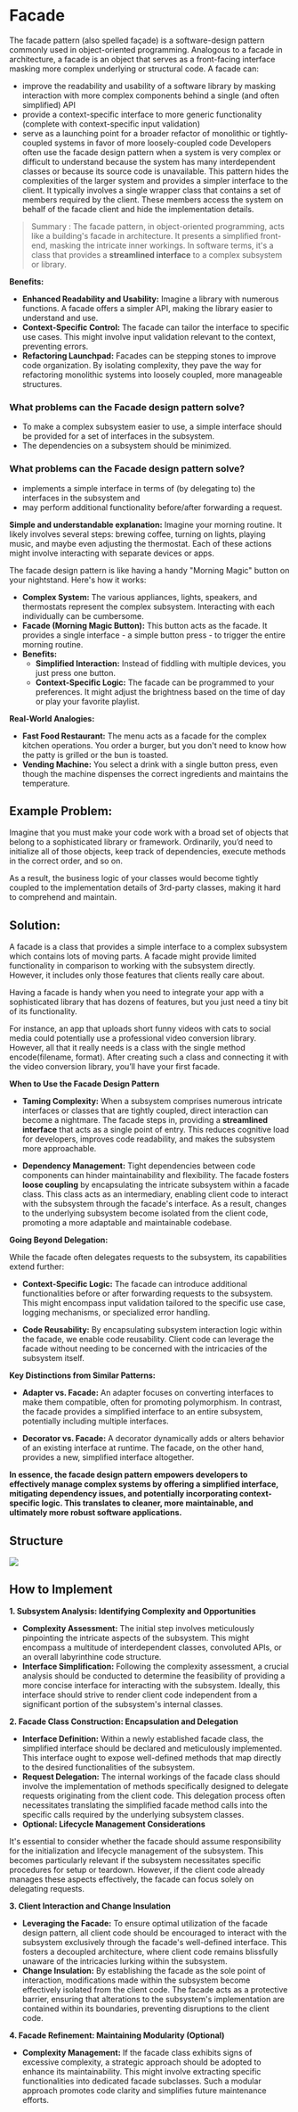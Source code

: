 # Facade

The facade pattern (also spelled façade) is a software-design pattern commonly used in object-oriented programming. Analogous to a facade in architecture, a facade is an object that serves as a front-facing interface masking more complex underlying or structural code. A facade can:

- improve the readability and usability of a software library by masking interaction with more complex components behind a single (and often simplified) API
- provide a context-specific interface to more generic functionality (complete with context-specific input validation)
- serve as a launching point for a broader refactor of monolithic or tightly-coupled systems in favor of more loosely-coupled code
Developers often use the facade design pattern when a system is very complex or difficult to understand because the system has many interdependent classes or because its source code is unavailable. This pattern hides the complexities of the larger system and provides a simpler interface to the client. It typically involves a single wrapper class that contains a set of members required by the client. These members access the system on behalf of the facade client and hide the implementation details.

> Summary : The facade pattern, in object-oriented programming, acts like a building's facade in architecture. It presents a simplified front-end, masking the intricate inner workings. In software terms, it's a class that provides a **streamlined interface** to a complex subsystem or library.

**Benefits:**

* **Enhanced Readability and Usability:**  Imagine a library with numerous functions. A facade offers a simpler API, making the library easier to understand and use.
* **Context-Specific Control:**  The facade can tailor the interface to specific use cases. This might involve input validation relevant to the context, preventing errors.
* **Refactoring Launchpad:**  Facades can be stepping stones to improve code organization. By isolating complexity, they pave the way for refactoring monolithic systems into loosely coupled, more manageable structures.

### What problems can the Facade design pattern solve?

- To make a complex subsystem easier to use, a simple interface should be provided for a set of interfaces in the subsystem.
- The dependencies on a subsystem should be minimized.

### What problems can the Facade design pattern solve?

- implements a simple interface in terms of (by delegating to) the interfaces in the subsystem and
- may perform additional functionality before/after forwarding a request.

**Simple and understandable explanation:**
Imagine your morning routine. It likely involves several steps: brewing coffee, turning on lights, playing music, and maybe even adjusting the thermostat. Each of these actions might involve interacting with separate devices or apps.

The facade design pattern is like having a handy "Morning Magic" button on your nightstand. Here's how it works:

* **Complex System:**  The various appliances, lights, speakers, and thermostats represent the complex subsystem. Interacting with each individually can be cumbersome.
* **Facade (Morning Magic Button):** This button acts as the facade. It provides a single interface - a simple button press - to trigger the entire morning routine.
* **Benefits:**
    * **Simplified Interaction:** Instead of fiddling with multiple devices, you just press one button.
    * **Context-Specific Logic:**  The facade can be programmed to your preferences. It might adjust the brightness based on the time of day or play your favorite playlist.

**Real-World Analogies:**

* **Fast Food Restaurant:**  The menu acts as a facade for the complex kitchen operations. You order a burger, but you don't need to know how the patty is grilled or the bun is toasted.
* **Vending Machine:**  You select a drink with a single button press, even though the machine dispenses the correct ingredients and maintains the temperature.


## Example Problem:

Imagine that you must make your code work with a broad set of objects that belong to a sophisticated library or framework. Ordinarily, you’d need to initialize all of those objects, keep track of dependencies, execute methods in the correct order, and so on.

As a result, the business logic of your classes would become tightly coupled to the implementation details of 3rd-party classes, making it hard to comprehend and maintain.

## Solution:

A facade is a class that provides a simple interface to a complex subsystem which contains lots of moving parts. A facade might provide limited functionality in comparison to working with the subsystem directly. However, it includes only those features that clients really care about.

Having a facade is handy when you need to integrate your app with a sophisticated library that has dozens of features, but you just need a tiny bit of its functionality.

For instance, an app that uploads short funny videos with cats to social media could potentially use a professional video conversion library. However, all that it really needs is a class with the single method encode(filename, format). After creating such a class and connecting it with the video conversion library, you’ll have your first facade.

**When to Use the Facade Design Pattern**

- **Taming Complexity:** When a subsystem comprises numerous intricate interfaces or classes that are tightly coupled, direct interaction can become a nightmare. The facade steps in, providing a **streamlined interface** that acts as a single point of entry. This reduces cognitive load for developers, improves code readability, and makes the subsystem more approachable.

- **Dependency Management:** Tight dependencies between code components can hinder maintainability and flexibility. The facade fosters **loose coupling** by encapsulating the intricate subsystem within a facade class. This class acts as an intermediary, enabling client code to interact with the subsystem through the facade's interface. As a result, changes to the underlying subsystem become isolated from the client code, promoting a more adaptable and maintainable codebase.

**Going Beyond Delegation:**

While the facade often delegates requests to the subsystem, its capabilities extend further:

- **Context-Specific Logic:** The facade can introduce additional functionalities before or after forwarding requests to the subsystem. This might encompass input validation tailored to the specific use case, logging mechanisms, or specialized error handling.

- **Code Reusability:** By encapsulating subsystem interaction logic within the facade, we enable code reusability. Client code can leverage the facade without needing to be concerned with the intricacies of the subsystem itself.

**Key Distinctions from Similar Patterns:**

- **Adapter vs. Facade:**  An adapter focuses on converting interfaces to make them compatible, often for promoting polymorphism. In contrast, the facade provides a simplified interface to an entire subsystem, potentially including multiple interfaces.

- **Decorator vs. Facade:**  A decorator dynamically adds or alters behavior of an existing interface at runtime. The facade, on the other hand, provides a new, simplified interface altogether.

**In essence, the facade design pattern empowers developers to effectively manage complex systems by offering a simplified interface, mitigating dependency issues, and potentially incorporating context-specific logic. This translates to cleaner, more maintainable, and ultimately more robust software applications.**

## Structure

![](https://refactoring.guru/images/patterns/diagrams/facade/structure.png?id=258401362234ac77a2aaf1cde62339e7)

## How to Implement
**1. Subsystem Analysis: Identifying Complexity and Opportunities**

* **Complexity Assessment:** The initial step involves meticulously pinpointing the intricate aspects of the subsystem. This might encompass a multitude of interdependent classes, convoluted APIs, or an overall labyrinthine code structure.
* **Interface Simplification:** Following the complexity assessment, a crucial analysis should be conducted to determine the feasibility of providing a more concise interface for interacting with the subsystem. Ideally, this interface should strive to render client code independent from a significant portion of the subsystem's internal classes.

**2. Facade Class Construction: Encapsulation and Delegation**

* **Interface Definition:** Within a newly established facade class, the simplified interface should be declared and meticulously implemented. This interface ought to expose well-defined methods that map directly to the desired functionalities of the subsystem.
* **Request Delegation:** The internal workings of the facade class should involve the implementation of methods specifically designed to delegate requests originating from the client code. This delegation process often necessitates translating the simplified facade method calls into the specific calls required by the underlying subsystem classes.
* **Optional: Lifecycle Management Considerations**

It's essential to consider whether the facade should assume responsibility for the initialization and lifecycle management of the subsystem. This becomes particularly relevant if the subsystem necessitates specific procedures for setup or teardown. However, if the client code already manages these aspects effectively, the facade can focus solely on delegating requests.

**3. Client Interaction and Change Insulation**

* **Leveraging the Facade:** To ensure optimal utilization of the facade design pattern, all client code should be encouraged to interact with the subsystem exclusively through the facade's well-defined interface. This fosters a decoupled architecture, where client code remains blissfully unaware of the intricacies lurking within the subsystem.
* **Change Insulation:** By establishing the facade as the sole point of interaction, modifications made within the subsystem become effectively isolated from the client code. The facade acts as a protective barrier, ensuring that alterations to the subsystem's implementation are contained within its boundaries, preventing disruptions to the client code.

**4. Facade Refinement: Maintaining Modularity (Optional)**

* **Complexity Management:** If the facade class exhibits signs of excessive complexity, a strategic approach should be adopted to enhance its maintainability. This might involve extracting specific functionalities into dedicated facade subclasses. Such a modular approach promotes code clarity and simplifies future maintenance efforts.